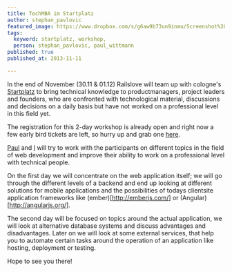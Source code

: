 ```yaml
---
title: TechMBA im Startplatz
author: stephan_pavlovic
featured_image: https://www.dropbox.com/s/g6aw9b73un9inmu/Screenshot%202013-11-10%2018.43.42.png
tags:
  keyword: startplatz, workshop,
  person: stephan_pavlovic, paul_wittmann
published: true
published_at: 2013-11-11

---
```


In the end of November (30.11 & 01.12) Railslove will team up with cologne's [Startplatz](http://www.startplatz.de/) to bring technical knowledge to productmanagers, project leaders and founders, who are confronted with technological material, discussions and decisions on a daily basis but have not worked on a professional level in this field yet.

The registration for this 2-day workshop is already open and right now a few early bird tickets are left, so hurry up and grab one [here](http://www.startplatz.de/event/startplatz-tech-mba-by-railslove/).

[Paul](http://railslove.com/team/paul_wittmann/) and [I](http://railslove.com/team/stephan_pavlovic) will try to work with the participants on different topics in the field of web development and improve their ability to work on a professional level with technical people.

On the first day we will concentrate on the web application itself; we will go through the different levels of a backend and end up looking at different solutions for mobile applications and the possibilities of todays clientsite application frameworks like (ember)[http://emberjs.com/] or (Angular)[http://angularjs.org/].

The second day will be focused on topics around the actual application, we will look at alternative database systems and discuss advantages and disadvantages. Later on we will look at some external services, that help you to automate certain tasks around the operation of an application like hosting, deployment or testing.

Hope to see you there!

